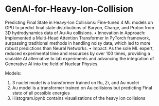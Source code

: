 
GenAI-for-Heavy-Ion-Collision
=======

 Predicting Final State in Heavy-Ion Collisions: Fine-tuned 4 ML models on GPU to predict 
 final state distributions of Baryon, Charge, and Proton from 3D hydrodynamics data of Au-Au collisions.
 • Innovation in Approach: Implemented a Multi-Head Attention Transformer in PyTorch framework, surpassing
 traditional methods in handling noisy data, which led to more robust predictions than Neural Networks.
 • Impact: As the sole ML expert, reduced experimental time and resources by over 100 times, providing a scalable
 AI alternative to lab experiments and advancing the integration of Generative AI into the field of Nuclear Physics.

Models:
1. 3 nuclei model is a transformer trained on Ru, Zr, and Au nuclei
2. Au model is a transformer trained on Au collisions but predicting Final state of all possible energies
3. Histogram.ipynb contains visualizations of the heavy ion collisions
